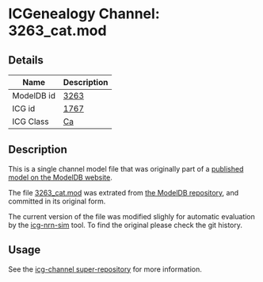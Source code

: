 # ICGenealogy Channel: 3263\_cat.mod

## Details

Name | Description
---- | -----------
ModelDB id | [3263](http://senselab.med.yale.edu/ModelDB/ShowModel.cshtml?model=3263)
ICG id | [1767](http://icg.neurotheory.ox.ac.uk/channels/3/1767)
ICG Class | [Ca](http://icg.neurotheory.ox.ac.uk/channels/3)

## Description

This is a single channel model file that was originally part of a [published model on the ModelDB website](http://senselab.med.yale.edu/ModelDB/ShowModel.cshtml?model=3263).


The file [3263\_cat.mod](3263_cat.mod) was extrated from [the ModelDB repository](http://senselab.med.yale.edu/ModelDB/ShowModel.cshtml?model=3263), and committed in its original form.

The current version of the file was modified slighly for automatic evaluation by the [icg-nrn-sim](https://github.com/icgenealogy/icg-nrn-sim) tool. To find the original please check the git history.


## Usage

See the [icg-channel super-repository](https://github.com/icgenealogy/icg-channels) for more information.